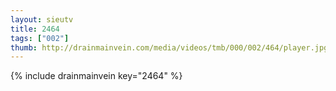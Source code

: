```yaml
--- 
layout: sieutv
title: 2464
tags: ["002"]
thumb: http://drainmainvein.com/media/videos/tmb/000/002/464/player.jpg
---
```

{% include drainmainvein key="2464" %} 
